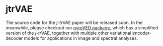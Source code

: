 # jtrVAE

The source code for the *j-tr*VAE paper will be released soon. In the meanwhile, please checkout our [pyroVED package](https://github.com/ziatdinovmax/pyroVED), which has a simplified version of the *j-tr*VAE, together with multiple other variational encoder-decoder models for applications in image and spectral analyses.
